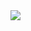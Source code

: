 <div>
<img src="https://image.baidu.com/search/index?tn=baiduimage&ps=1&ct=201326592&lm=-1&cl=2&nc=1&ie=utf-8&word=C%E8%AF%AD%E8%A8%80%E4%BC%98%E5%85%88%E7%BA%A7">
</div>
